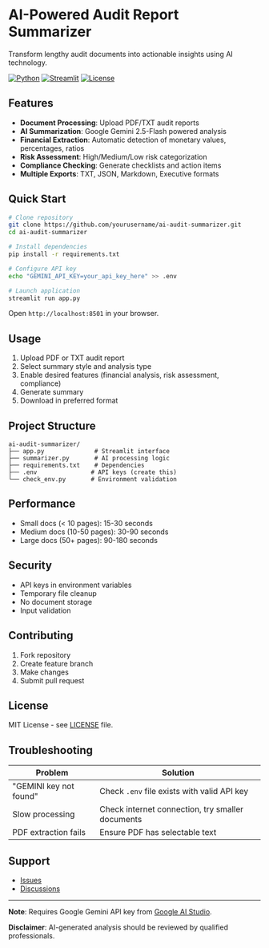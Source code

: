 # AI-Powered Audit Report Summarizer

Transform lengthy audit documents into actionable insights using AI technology.

[![Python](https://img.shields.io/badge/Python-3.12+-blue.svg)](https://python.org)
[![Streamlit](https://img.shields.io/badge/Streamlit-1.28+-red.svg)](https://streamlit.io)
[![License](https://img.shields.io/badge/License-MIT-green.svg)](LICENSE)

## Features

- **Document Processing**: Upload PDF/TXT audit reports
- **AI Summarization**: Google Gemini 2.5-Flash powered analysis
- **Financial Extraction**: Automatic detection of monetary values, percentages, ratios
- **Risk Assessment**: High/Medium/Low risk categorization
- **Compliance Checking**: Generate checklists and action items
- **Multiple Exports**: TXT, JSON, Markdown, Executive formats

## Quick Start

```bash
# Clone repository
git clone https://github.com/yourusername/ai-audit-summarizer.git
cd ai-audit-summarizer

# Install dependencies
pip install -r requirements.txt

# Configure API key
echo "GEMINI_API_KEY=your_api_key_here" >> .env

# Launch application
streamlit run app.py
```

Open `http://localhost:8501` in your browser.

## Usage

1. Upload PDF or TXT audit report
2. Select summary style and analysis type
3. Enable desired features (financial analysis, risk assessment, compliance)
4. Generate summary
5. Download in preferred format

## Project Structure

```
ai-audit-summarizer/
├── app.py              # Streamlit interface
├── summarizer.py       # AI processing logic
├── requirements.txt    # Dependencies
├── .env               # API keys (create this)
└── check_env.py       # Environment validation
```

## Performance

- Small docs (< 10 pages): 15-30 seconds
- Medium docs (10-50 pages): 30-90 seconds
- Large docs (50+ pages): 90-180 seconds

## Security

- API keys in environment variables
- Temporary file cleanup
- No document storage
- Input validation

## Contributing

1. Fork repository
2. Create feature branch
3. Make changes
4. Submit pull request

## License

MIT License - see [LICENSE](LICENSE) file.

## Troubleshooting

| Problem | Solution |
|---------|----------|
| "GEMINI key not found" | Check `.env` file exists with valid API key |
| Slow processing | Check internet connection, try smaller documents |
| PDF extraction fails | Ensure PDF has selectable text |

## Support

- [Issues](https://github.com/yourusername/ai-audit-summarizer/issues)
- [Discussions](https://github.com/yourusername/ai-audit-summarizer/discussions)

---

**Note**: Requires Google Gemini API key from [Google AI Studio](https://makersuite.google.com/).

**Disclaimer**: AI-generated analysis should be reviewed by qualified professionals.
